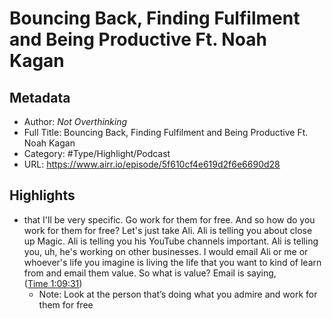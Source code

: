 # Bouncing Back, Finding Fulfilment and Being Productive Ft. Noah Kagan

## Metadata

* Author: *Not Overthinking*
* Full Title: Bouncing Back, Finding Fulfilment and Being Productive Ft. Noah Kagan
* Category: #Type/Highlight/Podcast
* URL: https://www.airr.io/episode/5f610cf4e619d2f6e6690d28

## Highlights

* that I'll be very specific. Go work for them for free. And so how do you work for them for free? Let's just take Ali. Ali is telling you about close up Magic. Ali is telling you his YouTube channels important. Ali is telling you, uh, he's working on other businesses. I would email Ali or me or whoever's life you imagine is living the life that you want to kind of learn from and email them value. So what is value? Email is saying, ([Time 1:09:31](https://www.airr.io/quote/5fc53250bb807d337330a586))
  * Note: Look at the person that’s doing what you admire and work for them for free
